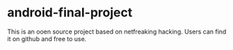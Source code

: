 # android-final-project
This is an ooen source project based on netfreaking hacking. Users can find it on github and free to use.
